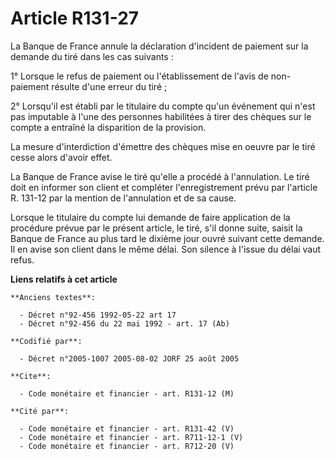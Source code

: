 # Article R131-27

La Banque de France annule la déclaration d'incident de paiement sur la demande du tiré dans les cas suivants :

1° Lorsque le refus de paiement ou l'établissement de l'avis de non-paiement résulte d'une erreur du tiré ;

2° Lorsqu'il est établi par le titulaire du compte qu'un événement qui n'est pas imputable à l'une des personnes habilitées à
tirer des chèques sur le compte a entraîné la disparition de la provision.

La mesure d'interdiction d'émettre des chèques mise en oeuvre par le tiré cesse alors d'avoir effet.

La Banque de France avise le tiré qu'elle a procédé à l'annulation. Le tiré doit en informer son client et compléter
l'enregistrement prévu par l'article R. 131-12 par la mention de l'annulation et de sa cause.

Lorsque le titulaire du compte lui demande de faire application de la procédure prévue par le présent article, le tiré, s'il
donne suite, saisit la Banque de France au plus tard le dixième jour ouvré suivant cette demande. Il en avise son client dans
le même délai. Son silence à l'issue du délai vaut refus.

**Liens relatifs à cet article**

	**Anciens textes**:

	  - Décret n°92-456 1992-05-22 art 17
	  - Décret n°92-456 du 22 mai 1992 - art. 17 (Ab)

	**Codifié par**:

	  - Décret n°2005-1007 2005-08-02 JORF 25 août 2005

	**Cite**:

	  - Code monétaire et financier - art. R131-12 (M)

	**Cité par**:

	  - Code monétaire et financier - art. R131-42 (V)
	  - Code monétaire et financier - art. R711-12-1 (V)
	  - Code monétaire et financier - art. R712-20 (V)
